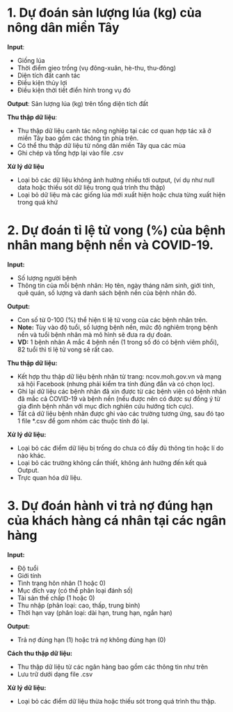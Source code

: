 # 1. Dự đoán sản lượng lúa (kg) của nông dân miền Tây
**Input**: 
- Giống lúa
- Thời điểm gieo trồng (vụ đông-xuân, hè-thu, thu-đông)
- Diện tích đất canh tác
- Điều kiện thủy lợi
- Điều kiện thời tiết điển hình trong vụ đó

**Output**:
Sản lượng lúa (kg) trên tổng diện tích đất

**Thu thập dữ liệu**:
- Thu thập dữ liệu canh tác nông nghiệp tại các cơ quan hợp tác xã ở miền Tây bao gồm các thông tin phía trên.
- Có thể thu thập dữ liệu từ nông dân miền Tây qua các mùa
- Ghi chép và tổng hợp lại vào file .csv

**Xử lý dữ liệu**
- Loại bỏ các dữ liệu không ảnh hưởng nhiều tới output, (ví dụ như null data hoặc thiếu sót dữ liệu trong quá trình thu thập)
- Loại bỏ dữ liệu mà các giống lúa mới xuất hiện hoặc chưa từng xuất hiện trong quá khứ

# 2. Dự đoán tỉ lệ tử vong (%) của bệnh nhân mang bệnh nền và COVID-19.

**Input:**
- Số lượng người bệnh
- Thông tin của mỗi bệnh nhân: Họ tên, ngày tháng năm sinh, giới tính, quê quán, số lượng và danh sách bệnh nền của bệnh nhân đó.

**Output:**
- Con số từ 0-100 (%) thể hiện tỉ lệ tử vong của các bệnh nhân trên.
- **Note:** Tùy vào độ tuổi, số lượng bệnh nền, mức độ nghiêm 	trọng bệnh nền và tuổi bệnh nhân mà mô hình sẽ đưa ra dự đoán.
- **VD:** 1 bệnh nhân A mắc 4 bệnh nền (1 trong số đó có bệnh viêm phổi), 82 tuổi thì tỉ lệ tử vong sẽ rất cao. 

**Thu thập dữ liệu:**
- Kết hợp thu thập dữ liệu bệnh nhân từ trang: ncov.moh.gov.vn và mạng xã hội Facebook (nhưng phải kiểm tra tính đúng đắn và 	có 	chọn lọc).
- Ghi lại dữ liệu các bệnh nhân đã xin được từ các bệnh viện có bệnh nhân đã mắc cả COVID-19 và bệnh nền (nếu được nên có được sự đồng ý từ gia đình bệnh nhân với mục đích nghiên cứu hướng tích cực).
- Tất cả dữ liệu bệnh nhân được ghi vào các trường tương ứng, sau đó tạo 1 file *.csv để gom nhóm các thuộc tính đó lại. 

**Xử lý dữ liệu:**
- Loại bỏ các điểm dữ liệu bị trống do chưa có đầy đủ thông tin hoặc lí do nào khác.
- Loại bỏ các trường không cần thiết, không ảnh hưởng đến kết quả Output.
- Trực quan hóa dữ liệu.

# 3. Dự đoán hành vi trả nợ đúng hạn của khách hàng cá nhân tại các ngân hàng

**Input:**
- Độ tuổi
- Giới tính
- Tình trạng hôn nhân (1 hoặc 0)
- Mục đích vay (có thể phân loại đánh số)
- Tài sản thế chấp (1 hoặc 0)
- Thu nhập (phân loại: cao, thấp, trung bình)
- Thời hạn vay (phân loại: dài hạn, trung hạn, ngắn hạn)

**Output:**
- Trả nợ đúng hạn (1) hoặc trả nợ không đúng hạn (0)

**Cách thu thập dữ liệu:**
- Thu thập dữ liệu từ các ngân hàng bao gồm các thông tin như trên
- Lưu trữ dưới dạng file .csv

**Xử lý dữ liệu:**
- Loại bỏ các điểm dữ liệu thừa hoặc thiếu sót trong quá trình thu thập.



